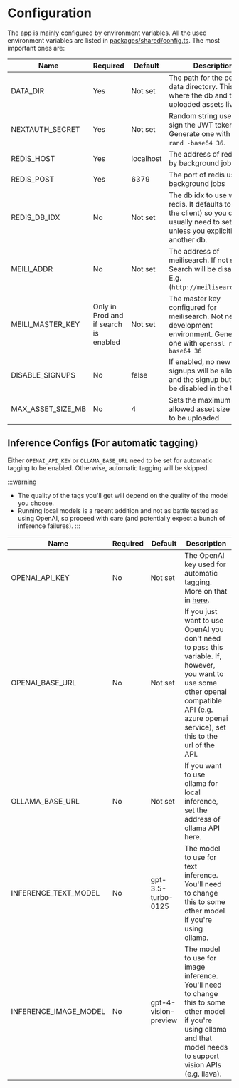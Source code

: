 # Configuration

The app is mainly configured by environment variables. All the used environment variables are listed in [packages/shared/config.ts](https://github.com/MohamedBassem/hoarder-app/blob/main/packages/shared/config.ts). The most important ones are:

| Name              | Required                              | Default   | Description                                                                                                                               |
| ----------------- | ------------------------------------- | --------- | ----------------------------------------------------------------------------------------------------------------------------------------- |
| DATA_DIR          | Yes                                   | Not set   | The path for the persistent data directory. This is where the db and the uploaded assets live.                                            |
| NEXTAUTH_SECRET   | Yes                                   | Not set   | Random string used to sign the JWT tokens. Generate one with `openssl rand -base64 36`.                                                   |
| REDIS_HOST        | Yes                                   | localhost | The address of redis used by background jobs                                                                                              |
| REDIS_POST        | Yes                                   | 6379      | The port of redis used by background jobs                                                                                                 |
| REDIS_DB_IDX      | No                                    | Not set   | The db idx to use with redis. It defaults to 0 (in the client) so you don't usually need to set it unless you explicitly want another db. |
| MEILI_ADDR        | No                                    | Not set   | The address of meilisearch. If not set, Search will be disabled. E.g. (`http://meilisearch:7700`)                                         |
| MEILI_MASTER_KEY  | Only in Prod and if search is enabled | Not set   | The master key configured for meilisearch. Not needed in development environment. Generate one with `openssl rand -base64 36`             |
| DISABLE_SIGNUPS   | No                                    | false     | If enabled, no new signups will be allowed and the signup button will be disabled in the UI                                               |
| MAX_ASSET_SIZE_MB | No                                    | 4         | Sets the maximum allowed asset size (in MB) to be uploaded                                                                                |

## Inference Configs (For automatic tagging)

Either `OPENAI_API_KEY` or `OLLAMA_BASE_URL` need to be set for automatic tagging to be enabled. Otherwise, automatic tagging will be skipped.

:::warning

- The quality of the tags you'll get will depend on the quality of the model you choose.
- Running local models is a recent addition and not as battle tested as using OpenAI, so proceed with care (and potentially expect a bunch of inference failures).
  :::

| Name                  | Required | Default              | Description                                                                                                                                                                                     |
| --------------------- | -------- | -------------------- | ----------------------------------------------------------------------------------------------------------------------------------------------------------------------------------------------- |
| OPENAI_API_KEY        | No       | Not set              | The OpenAI key used for automatic tagging. More on that in [here](/openai).                                                                                                                     |
| OPENAI_BASE_URL       | No       | Not set              | If you just want to use OpenAI you don't need to pass this variable. If, however, you want to use some other openai compatible API (e.g. azure openai service), set this to the url of the API. |
| OLLAMA_BASE_URL       | No       | Not set              | If you want to use ollama for local inference, set the address of ollama API here.                                                                                                              |
| INFERENCE_TEXT_MODEL  | No       | gpt-3.5-turbo-0125   | The model to use for text inference. You'll need to change this to some other model if you're using ollama.                                                                                     |
| INFERENCE_IMAGE_MODEL | No       | gpt-4-vision-preview | The model to use for image inference. You'll need to change this to some other model if you're using ollama and that model needs to support vision APIs (e.g. llava).                           |

